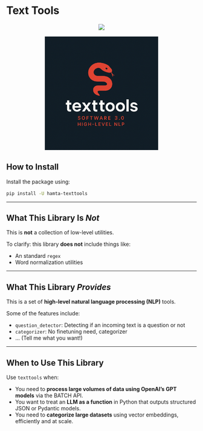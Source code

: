 # Text Tools

<p align="center">
  <img src="https://img.shields.io/badge/TextTools-Python%20Text%20Processing-black?style=for-the-badge&logo=python&logoColor=white">
</p>


<p align="center">
  <img src="files/logo.png" alt="Preview" width="300" height="300">
</p>


## How to Install

Install the package using:

```bash
pip install -U hamta-texttools
```


---

## What This Library Is *Not*

This is **not** a collection of low-level utilities.

To clarify: this library **does not** include things like:
- An standard `regex`
- Word normalization utilities

---

## What This Library *Provides*

This is a set of **high-level natural language processing (NLP)** tools.

Some of the features include:
- `question_detector`: Detecting if an incoming text is a question or not
- `categorizer`: No finetuning need, categorizer
- ... (Tell me what you want!)

---

## When to Use This Library

Use `texttools` when:
- You need to **process large volumes of data using OpenAI’s GPT models** via the BATCH API.
- You want to treat an **LLM as a function** in Python that outputs structured JSON or Pydantic models.
- You need to **categorize large datasets** using vector embeddings, efficiently and at scale.